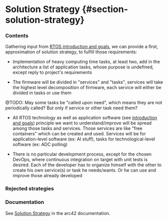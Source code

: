 # Solution Strategy {#section-solution-strategy}

### Contents

Gathering input from [RTOS introduction and goals](../00_Requirements_Inputs/01_introduction_and_goals_RTOS.md), we can provide a first, approximation of solution strategy, to fulfill those requirements:

-   Implementation of heavy computing time tasks, at least two, add in the architecture a list of application tasks, whose purpose is undefined, except reply to project's requirements

-   The firmware will be divided in "services" and "tasks", services will take the highest level decomposition of firmware, each service will either be divided in tasks or use them

@TODO: May some tasks be "called upon need", which means they are not periodically called? But only if service or other task need them?

-   All RTOS technology as well as application software (see [introduction and goals](../00_Requirements_Inputs/01_introduction_and_goals.md)) principle we want to understand/improve will be spread among those tasks and services. Those services are like "free containers" which can be created and used. Services will be for application-level software (ex: AI stuff), tasks for technological-level software (ex: ADC polling)

-   There is no particular development process, except for the chosen DevOps, where continuous integration on target with unit tests is desired. Each of the developer has to organize himself with the other to create his own service(s) or task he needs/wants. Or he can use and improve those already developed

### Rejected strategies

### Documentation
See [Solution Strategy](https://docs.arc42.org/section-4/) in the arc42
documentation.
